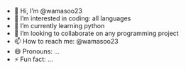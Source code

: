 - 👋 Hi, I’m @wamasoo23
- 👀 I’m interested in coding: all languages
- 🌱 I’m currently learning python
- 💞️ I’m looking to collaborate on any programming project
- 📫 How to reach me: @wamasoo23
- 😄 Pronouns: ...
- ⚡ Fun fact: ...

<!---
wamasoo23/wamasoo23 is a ✨ special ✨ repository because its `README.md` (this file) appears on your GitHub profile.
You can click the Preview link to take a look at your changes.
--->
